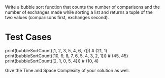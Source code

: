 Write a bubble sort function that counts the number of comparisons and the number of exchanges made while sorting a list and returns a tuple of the two values (comparisons first, exchanges second).


# Test Cases
print(bubbleSortCount([1, 2, 3, 5, 4, 6, 7])) # (21, 1)
print(bubbleSortCount([10, 9, 8, 7, 6, 5, 4, 3, 2, 1])) # (45, 45)
print(bubbleSortCount([2, 1, 0, 5, 4])) # (10, 4)

Give the Time and Space Complexity of your solution as well.